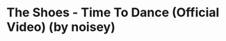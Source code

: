 <!--
id: 19903433121
link: http://tumblr.atmos.org/post/19903433121/the-shoes-time-to-dance-official-video-by
slug: the-shoes-time-to-dance-official-video-by
date: Sun Mar 25 2012 11:05:28 GMT-0700 (PDT)
publish: 2012-03-025
tags: 
title: The Shoes - Time To Dance (Official Video) (by noisey) 
-->


The Shoes - Time To Dance (Official Video) (by noisey) 
=======================================================



